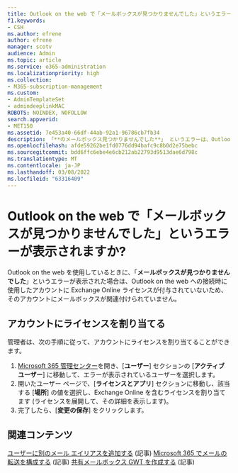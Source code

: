 ```yaml
---
title: Outlook on the web で「メールボックスが見つかりませんでした」というエラーが表示される場合
f1.keywords:
- CSH
ms.author: efrene
author: efrene
manager: scotv
audience: Admin
ms.topic: article
ms.service: o365-administration
ms.localizationpriority: high
ms.collection:
- M365-subscription-management
ms.custom:
- AdminTemplateSet
- admindeeplinkMAC
ROBOTS: NOINDEX, NOFOLLOW
search.appverid:
- MET150
ms.assetid: 7e453a40-66df-44ab-92a1-96786cb7fb34
description: 「**のメールボックス見つかりませんでした**」 というエラーは、Outlook on the web への接続に使用したアカウントに Exchange Online のライセンスが存在しないという意味です。
ms.openlocfilehash: afde59262be1fd0776dd94bafc9c8b0d2e75bebc
ms.sourcegitcommit: bdd6ffc6ebe4e6cb212ab22793d9513dae6d798c
ms.translationtype: MT
ms.contentlocale: ja-JP
ms.lasthandoff: 03/08/2022
ms.locfileid: "63316409"
---
```

# <a name="getting-a-mailbox-not-found-error-in-outlook-on-the-web"></a>Outlook on the web で「メールボックスが見つかりませんでした」というエラーが表示されますか?

Outlook on the web を使用しているときに、「**メールボックスが見つかりませんでした**」というエラーが表示された場合は、Outlook on the web への接続時に使用したアカウントに Exchange Online ライセンスが付与されていないため、そのアカウントにメールボックスが関連付けられていません。 

## <a name="assign-a-license-to-your-account"></a>アカウントにライセンスを割り当てる

管理者は、次の手順に従って、アカウントにライセンスを割り当てることができます。

1. [Microsoft 365 管理センター](https://admin.microsoft.com/adminportal/home#/homepage)を開き、[**ユーザー**] セクションの [**アクティブ ユーザー**] に移動して、エラーが表示されているユーザーを選択します。
1. 開いたユーザー ページで、[**ライセンスとアプリ**] セクションに移動し、該当する [**場所**] の値を選択し、Exchange Online を含むライセンスを割り当てます (ライセンスを展開して、その詳細を表示します)。 
1. 完了したら、[**変更の保存**] をクリックします。

## <a name="related-content"></a>関連コンテンツ

[ユーザーに別のメール エイリアスを追加する](../email/add-another-email-alias-for-a-user.md) (記事)
[Microsoft 365 でメールの転送を構成する](../email/configure-email-forwarding.md) (記事)
[共有メールボックス GWT を作成する](../email/create-a-shared-mailbox.md) (記事)